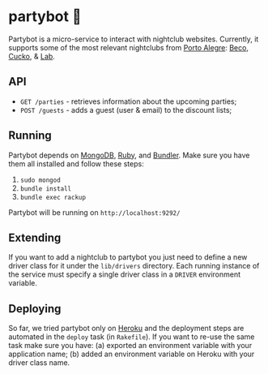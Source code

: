 # partybot 🍺

Partybot is a micro-service to interact with nightclub websites. Currently, it supports some of the most relevant nightclubs from [Porto Alegre](http://bit.ly/1pxkFsR): [Beco](http://beco203.com.br), [Cucko](http://cucko.com.br), & [Lab](http://www.labpoa.com.br).

## API

- `GET /parties` - retrieves information about the upcoming parties;
- `POST /guests` - adds a guest (user & email) to the discount lists;

## Running

Partybot depends on [MongoDB](https://www.mongodb.org/), [Ruby](https://rvm.io/), and [Bundler](http://bundler.io/). Make sure you have them all installed and follow these steps:

1. `sudo mongod`
2. `bundle install`
3. `bundle exec rackup`

Partybot will be running on `http://localhost:9292/`

## Extending

If you want to add a nightclub to partybot you just need to define a new driver class for it under the `lib/drivers` directory. Each running instance of the service must specify a single driver class in a `DRIVER` environment variable.

## Deploying

So far, we tried partybot only on [Heroku](https://www.heroku.com/) and the deployment steps are automated in the `deploy` task (in `Rakefile`). If you want to re-use the same task make sure you have: (a) exported an environment variable with your application name; (b) added an environment variable on Heroku with your driver class name.
